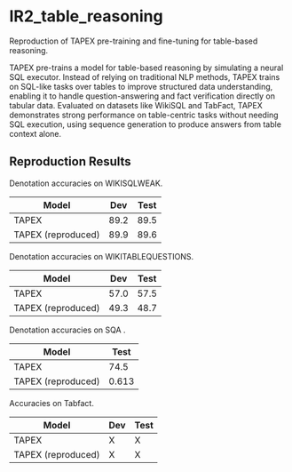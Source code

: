 # IR2_table_reasoning

Reproduction of TAPEX pre-training and fine-tuning for table-based reasoning.

TAPEX pre-trains a model for table-based reasoning by simulating a neural SQL executor. Instead of relying on traditional NLP methods, TAPEX trains on SQL-like tasks over tables to improve structured data understanding, enabling it to handle question-answering and fact verification directly on tabular data. Evaluated on datasets like WikiSQL and TabFact, TAPEX demonstrates strong performance on table-centric tasks without needing SQL execution, using sequence generation to produce answers from table context alone.


## Reproduction Results

Denotation accuracies on WIKISQLWEAK.

| Model | Dev | Test |
|-------|-----|------|
| TAPEX | 89.2 | 89.5 |
| TAPEX (reproduced) | 89.9 | 89.6 |


Denotation accuracies on WIKITABLEQUESTIONS.

| Model | Dev | Test |
|-------|-----|------|
| TAPEX | 57.0 | 57.5 |
| TAPEX (reproduced) | 49.3 | 48.7 |

Denotation accuracies on SQA .

| Model | Test |
|-------|------|
| TAPEX |  74.5 |
| TAPEX (reproduced) | 0.613 |

Accuracies on Tabfact.

| Model | Dev | Test |
|-------|-----|------|
| TAPEX | X | X |
| TAPEX (reproduced) | X | X |






